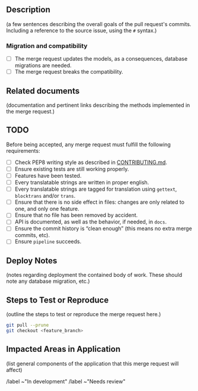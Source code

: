 ## Description
(a few sentences describing the overall goals of the pull request's commits. Including a reference to the source issue, using the `#` syntax.)

### Migration and compatibility

- [ ] The merge request updates the models, as a consequences, database migrations are needed.
- [ ] The merge request breaks the compatibility.

## Related documents
(documentation and pertinent links describing the methods implemented in the merge request.)

## TODO

Before being accepted, any merge request must fulfill the following requirements:

- [ ] Check PEP8 writing style as described in [CONTRIBUTING.md](CONTRIBUTING.md).
- [ ] Ensure existing tests are still working properly.
- [ ] Features have been tested.
- [ ] Every translatable strings are written in proper english.
- [ ] Every translatable strings are tagged for translation using `gettext`, `blocktrans` and/or `trans`.
- [ ] Ensure that there is no side effect in files: changes are only related to one, and only one feature.
- [ ] Ensure that no file has been removed by accident.
- [ ] API is documented, as well as the behavior, if needed, in `docs`.
- [ ] Ensure the commit history is “clean enough” (this means no extra merge commits, etc).
- [ ] Ensure `pipeline` succeeds.

## Deploy Notes
(notes regarding deployment the contained body of work. These should note any database migration, etc.)

## Steps to Test or Reproduce
(outline the steps to test or reproduce the merge request here.)

```sh
git pull --prune
git checkout <feature_branch>
```

## Impacted Areas in Application
(list general components of the application that this merge request will affect)

/label ~"In development"
/label ~"Needs review"
